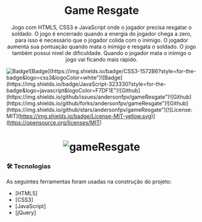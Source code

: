 <h1 align="center">Game Resgate</h1>

<p align="center">Jogo com HTML5, CSS3 e JavaScript onde o jogador precisa resgatar o soldado. O jogo é encerrado quando a energia do jogador chega a zero, para isso é necessário que o jogador colida com o inimigo. O jogador aumenta sua pontuação quando mata o inimigo e resgata o soldado. O jogo também possui nível de dificuldade. Quando o jogador mata o inimigo o jogo vai ficando mais rápido.</p>

![Badge](https://img.shields.io/badge/HTML5-E34F26?style=for-the-badge&logo=html5&logoColor=white")![Badge](https://img.shields.io/badge/CSS3-1572B6?style=for-the-badge&logo=css3&logoColor=white")![Badge](https://img.shields.io/badge/JavaScript-323330?style=for-the-badge&logo=javascript&logoColor=F7DF1E")![Github](https://img.shields.io/github/issues/andersonfpv/gameResgate")![Github](https://img.shields.io/github/forks/andersonfpv/gameResgate")![Github](https://img.shields.io/github/stars/andersonfpv/gameResgate")[![License: MIT](https://img.shields.io/badge/License-MIT-yellow.svg)](https://opensource.org/licenses/MIT)

<h1 align="center">
  <img alt="gameResgate" title="gameResgate" src="./screenshots/gameResgate.gif" />
</h1>

### 🛠 Tecnologias

As seguintes ferramentas foram usadas na construção do projeto:

- [HTML5]
- [CSS3]
- [JavaScript]
- [jQuery]
